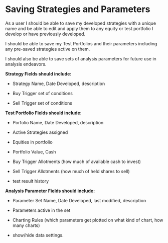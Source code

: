 # Saving Strategies and Parameters

As a user I should be able to save my developed strategies with a unique name and be able to edit and apply them to any equity or test portfolio I develop or have previously developed.

I should be able to save my Test Portfolios and their parameters including any pre-saved strategies active on them.

I should also be able to save sets of analysis parameters for future use in analysis endeavors.

**Strategy Fields should include:**

- Strategy Name, Date Developed, description

- Buy Trigger set of conditions

- Sell Trigger set of conditions

**Test Portfolio Fields should include:**

- Porfolio Name, Date Developed, description

- Active Strategies assigned

- Equities in portfolio

- Portfolio Value, Cash

- Buy Trigger Allotments (how much of available cash to invest)

- Sell Trigger Allotments (how much of held shares to sell)

- test result history

**Analysis Parameter Fields should include:**

- Parameter Set Name, Date Developed, last modified, description

- Parameters active in the set

- Charting Rules (which parameters get plotted on what kind of chart, how many charts)

- show/hide data settings.

